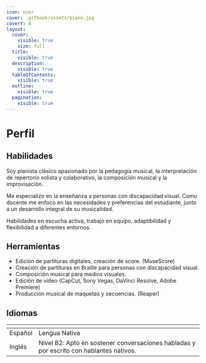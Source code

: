 ```yaml
---
icon: user
cover: .gitbook/assets/piano.jpg
coverY: 0
layout:
  cover:
    visible: true
    size: full
  title:
    visible: true
  description:
    visible: true
  tableOfContents:
    visible: true
  outline:
    visible: true
  pagination:
    visible: true
---
```


# Perfil

## Habilidades

Soy pianista clásico apasionado por la pedagogía musical, la interpretación de repertorio solista y colaborativo, la composición musical y la improvisación.

Me especializo en la enseñanza a personas con discapacidad visual. Como docente me enfoco en las necesidades y preferencias del estudiante, junto a un desarrollo integral de su musicalidad.

Habilidades en escucha activa, trabajo en equipo, adaptibilidad y flexibilidad a diferentes entornos.

## Herramientas

* Edición de partituras digitales, creación de score. (MuseScore)
* Creación de partituras en Braille para personas con discapacidad visual.
* Composición musical para medios visuales.
* Edición de video (CapCut, Sony Vegas, DaVinci Resolve, Adobe Premiere)
* Producción musical de maquetas y secuencias. (Reaper)

## Idiomas

<table data-view="cards"><thead><tr><th></th><th></th></tr></thead><tbody><tr><td>Español</td><td>Lengua Nativa</td></tr><tr><td>Inglés</td><td>Nivel B2: Apto en sostener conversaciones habladas y por escrito con hablantes nativos.</td></tr></tbody></table>


